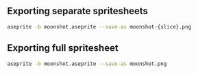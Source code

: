 Exporting separate spritesheets
---

```sh
aseprite -b moonshot.aseprite --save-as moonshot-{slice}.png
```

Exporting full spritesheet
---

```sh
aseprite -b moonshot.aseprite --save-as moonshot.png
```

